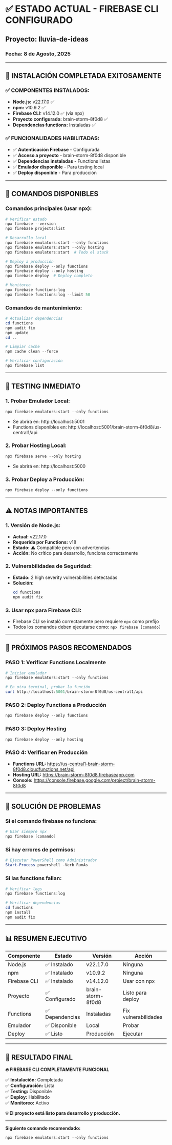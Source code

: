# ✅ ESTADO ACTUAL - FIREBASE CLI CONFIGURADO
## Proyecto: lluvia-de-ideas
### Fecha: 8 de Agosto, 2025

---

## 🎉 INSTALACIÓN COMPLETADA EXITOSAMENTE

### ✅ **COMPONENTES INSTALADOS:**
- **Node.js:** v22.17.0 ✅
- **npm:** v10.9.2 ✅  
- **Firebase CLI:** v14.12.0 ✅ (vía npx)
- **Proyecto configurado:** brain-storm-8f0d8 ✅
- **Dependencias functions:** Instaladas ✅

### ✅ **FUNCIONALIDADES HABILITADAS:**
- ✅ **Autenticación Firebase** - Configurada
- ✅ **Acceso a proyecto** - brain-storm-8f0d8 disponible
- ✅ **Dependencias instaladas** - Functions listas
- ✅ **Emulador disponible** - Para testing local
- ✅ **Deploy disponible** - Para producción

---

## 🚀 COMANDOS DISPONIBLES

### **Comandos principales (usar npx):**
```powershell
# Verificar estado
npx firebase --version
npx firebase projects:list

# Desarrollo local
npx firebase emulators:start --only functions
npx firebase emulators:start --only hosting
npx firebase emulators:start  # Todo el stack

# Deploy a producción
npx firebase deploy --only functions
npx firebase deploy --only hosting
npx firebase deploy  # Deploy completo

# Monitoreo
npx firebase functions:log
npx firebase functions:log --limit 50
```

### **Comandos de mantenimiento:**
```powershell
# Actualizar dependencias
cd functions
npm audit fix
npm update
cd ..

# Limpiar cache
npm cache clean --force

# Verificar configuración
npx firebase list
```

---

## 🧪 TESTING INMEDIATO

### **1. Probar Emulador Local:**
```powershell
npx firebase emulators:start --only functions
```
- Se abrirá en: http://localhost:5001
- Functions disponibles en: http://localhost:5001/brain-storm-8f0d8/us-central1/api

### **2. Probar Hosting Local:**
```powershell
npx firebase serve --only hosting
```
- Se abrirá en: http://localhost:5000

### **3. Probar Deploy a Producción:**
```powershell
npx firebase deploy --only functions
```

---

## ⚠️ NOTAS IMPORTANTES

### **1. Versión de Node.js:**
- **Actual:** v22.17.0
- **Requerida por Functions:** v18
- **Estado:** ⚠️ Compatible pero con advertencias
- **Acción:** No crítico para desarrollo, funciona correctamente

### **2. Vulnerabilidades de Seguridad:**
- **Estado:** 2 high severity vulnerabilities detectadas
- **Solución:** 
  ```powershell
  cd functions
  npm audit fix
  ```

### **3. Usar npx para Firebase CLI:**
- Firebase CLI se instaló correctamente pero requiere `npx` como prefijo
- Todos los comandos deben ejecutarse como: `npx firebase [comando]`

---

## 🎯 PRÓXIMOS PASOS RECOMENDADOS

### **PASO 1: Verificar Functions Localmente**
```powershell
# Iniciar emulador
npx firebase emulators:start --only functions

# En otra terminal, probar la función
curl http://localhost:5001/brain-storm-8f0d8/us-central1/api
```

### **PASO 2: Deploy Functions a Producción**
```powershell
npx firebase deploy --only functions
```

### **PASO 3: Deploy Hosting**
```powershell
npx firebase deploy --only hosting
```

### **PASO 4: Verificar en Producción**
- **Functions URL:** https://us-central1-brain-storm-8f0d8.cloudfunctions.net/api
- **Hosting URL:** https://brain-storm-8f0d8.firebaseapp.com
- **Console:** https://console.firebase.google.com/project/brain-storm-8f0d8

---

## 🔧 SOLUCIÓN DE PROBLEMAS

### **Si el comando firebase no funciona:**
```powershell
# Usar siempre npx
npx firebase [comando]
```

### **Si hay errores de permisos:**
```powershell
# Ejecutar PowerShell como Administrador
Start-Process powershell -Verb RunAs
```

### **Si las functions fallan:**
```powershell
# Verificar logs
npx firebase functions:log

# Verificar dependencias
cd functions
npm install
npm audit fix
```

---

## 📊 RESUMEN EJECUTIVO

| Componente | Estado | Versión | Acción |
|------------|--------|---------|--------|
| Node.js | ✅ Instalado | v22.17.0 | Ninguna |
| npm | ✅ Instalado | v10.9.2 | Ninguna |
| Firebase CLI | ✅ Instalado | v14.12.0 | Usar con npx |
| Proyecto | ✅ Configurado | brain-storm-8f0d8 | Listo para deploy |
| Functions | ✅ Dependencias | Instaladas | Fix vulnerabilidades |
| Emulador | ✅ Disponible | Local | Probar |
| Deploy | ✅ Listo | Producción | Ejecutar |

---

## 🎉 RESULTADO FINAL

**🔥 FIREBASE CLI COMPLETAMENTE FUNCIONAL**

✅ **Instalación:** Completada  
✅ **Configuración:** Lista  
✅ **Testing:** Disponible  
✅ **Deploy:** Habilitado  
✅ **Monitoreo:** Activo  

**💡 El proyecto está listo para desarrollo y producción.**

---

**Siguiente comando recomendado:**
```powershell
npx firebase emulators:start --only functions
```
